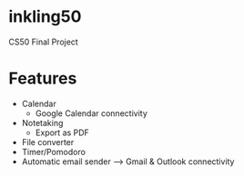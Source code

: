 # inkling50
CS50 Final Project

# Features
- Calendar
  - Google Calendar connectivity
- Notetaking
  - Export as PDF
- File converter
- Timer/Pomodoro
- Automatic email sender --> Gmail & Outlook connectivity
